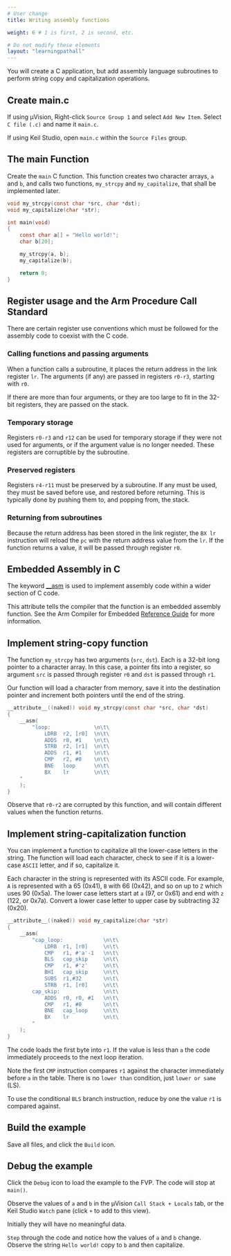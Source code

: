 ```yaml
---
# User change
title: Writing assembly functions

weight: 6 # 1 is first, 2 is second, etc.

# Do not modify these elements
layout: "learningpathall"
---
```

You will create a C application, but add assembly language subroutines to perform string copy and capitalization operations.

## Create main.c

If using μVision, Right-click `Source Group 1` and select `Add New Item`. Select `C file (.c)` and name it `main.c`.

If using Keil Studio, open `main.c` within the `Source Files` group.

## The main Function

Create the `main` C function. This function creates two character arrays, `a` and `b`, and calls two functions, `my_strcpy` and `my_capitalize`, that shall be implemented later.

```C
void my_strcpy(const char *src, char *dst);
void my_capitalize(char *str);

int main(void)
{
    const char a[] = "Hello world!";
    char b[20];

    my_strcpy(a, b);
    my_capitalize(b);

    return 0;
}
```
## Register usage and the Arm Procedure Call Standard

There are certain register use conventions which must be followed for the assembly code to coexist with the C code.

### Calling functions and passing arguments

When a function calls a subroutine, it places the return address in the link register `lr`. The arguments (if any) are passed in registers `r0-r3`, starting with `r0`.

If there are more than four arguments, or they are too large to fit in the 32-bit registers, they are passed on the stack.

### Temporary storage

Registers `r0-r3` and `r12` can be used for temporary storage if they were not used for arguments, or if the argument value is no longer needed. These registers are corruptible by the subroutine.

### Preserved registers

Registers `r4-r11` must be preserved by a subroutine. If any must be used, they must be saved before use, and restored before returning. This is typically done by pushing them to, and popping from, the stack.

### Returning from subroutines

Because the return address has been stored in the link register, the `BX lr` instruction will reload the `pc` with the return address value from the `lr`. If the function returns a value, it will be passed through register `r0`.

## Embedded Assembly in C

The keyword [__asm](https://developer.arm.com/documentation/101754/latest/armclang-Reference/Compiler-specific-Keywords-and-Operators/--asm) is used to implement assembly code within a wider section of C code.

This attribute tells the compiler that the function is an embedded assembly function. See the Arm Compiler for Embedded [Reference Guide](https://developer.arm.com/documentation/101754/latest/armclang-Reference/Compiler-specific-Function--Variable--and-Type-Attributes/--attribute----naked---function-attribute) for more information.


## Implement string-copy function

The function `my_strcpy` has two arguments (`src`, `dst`). Each is a 32-bit long pointer to a character array. In this case, a pointer fits into a register, so argument `src` is passed through register `r0` and `dst` is passed through `r1`.

Our function will load a character from memory, save it into the destination pointer and increment both pointers until the end of the string.

```C
__attribute__((naked)) void my_strcpy(const char *src, char *dst)
{
    __asm(
        "loop:              \n\t\
            LDRB  r2, [r0]  \n\t\
            ADDS  r0, #1    \n\t\
            STRB  r2, [r1]  \n\t\
            ADDS  r1, #1    \n\t\
            CMP   r2, #0    \n\t\
            BNE   loop      \n\t\
            BX    lr        \n\t\
    "    
    );
}
```
Observe that `r0-r2` are corrupted by this function, and will contain different values when the function returns.

## Implement string-capitalization function

You can implement a function to capitalize all the lower-case letters in the string. The function will load each character, check to see if it is a lower-case `ASCII` letter, and if so, capitalize it. 

Each character in the string is represented with its ASCII code. For example, `A` is represented with a 65 (0x41), `B` with 66 (0x42), and so on up to `Z` which uses 90 (0x5a). The lower case letters start at `a` (97, or 0x61) and end with `z` (122, or 0x7a). Convert a lower case letter to upper case by subtracting 32 (0x20).

```C
__attribute__((naked)) void my_capitalize(char *str)
{
    __asm(
        "cap_loop:             \n\t\
            LDRB  r1, [r0]     \n\t\
            CMP   r1, #'a'-1   \n\t\
            BLS   cap_skip     \n\t\
            CMP   r1, #'z'     \n\t\
            BHI   cap_skip     \n\t\
            SUBS  r1,#32       \n\t\
            STRB  r1, [r0]     \n\t\
        cap_skip:              \n\t\
            ADDS  r0, r0, #1   \n\t\
            CMP   r1, #0       \n\t\
            BNE   cap_loop     \n\t\
            BX    lr           \n\t\
        "    
    );
}
```
The code loads the first byte into `r1`. If the value is less than `a` the code immediately proceeds to the next loop iteration. 

Note the first `CMP` instruction compares `r1` against the character immediately before `a` in the table. There is no `lower than` condition, just `lower or same` (LS).

To use the conditional `BLS` branch instruction, reduce by one the value `r1` is compared against.

## Build the example

Save all files, and click the `Build` icon.

## Debug the example

Click the `Debug` icon to load the example to the FVP. The code will stop at `main()`.

Observe the values of `a` and `b` in the μVision `Call Stack + Locals` tab, or the Keil Studio `Watch` pane (click `+` to add to this view).

Initially they will have no meaningful data.

`Step` through the code and notice how the values of `a` and `b` change. Observe the string `Hello world!` copy to `b` and then capitalize.
